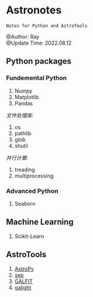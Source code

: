 # Astronotes
`Notes for Python and AstroTools`  

@Author: Ray  
@Update Time: 2022.08.12

## Python packages 

### Fundemental Python
1. Numpy
2.  Matplotlib
3. Pandas

_文件处理库:_
1. os
2. pathlib
3. glob
4. shutil

_并行计算:_
1. treading
2. multiprocessing

### Advanced Python
1. Seaborn

## Machine Learning
1. Scikit-Learn

## AstroTools
1. [AstroPy](https://docs.astropy.org/en/stable/index.html#user-documentation)
1. [sep](https://sep.readthedocs.io/en/v1.1.x/tutorial.html)
1. [GALFIT](https://users.obs.carnegiescience.edu/peng/work/galfit/galfit.html)
1. [galight](https://github.com/dartoon/galight)